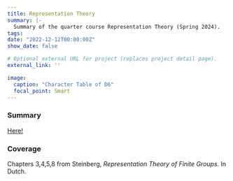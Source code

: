 ```yaml
---
title: Representation Theory
summary: |-
  Summary of the quarter course Representation Theory (Spring 2024).
tags:
date: "2022-12-12T00:00:00Z"
show_date: false

# Optional external URL for project (replaces project detail page).
external_link: ''

image:
  caption: "Character Table of D6"
  focal_point: Smart
---
```

### Summary

[Here!](RepresentatieTheorie.pdf)

### Coverage
Chapters 3,4,5,8 from Steinberg, <i>Representation Theory of Finite Groups</i>. In Dutch.

